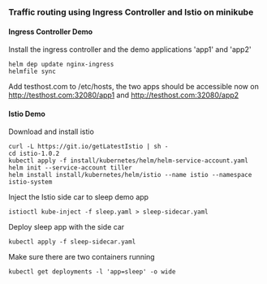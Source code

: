 ### Traffic routing using Ingress Controller and Istio on minikube

#### Ingress Controller Demo
Install the ingress controller and the demo applications 'app1' and 'app2'
```
helm dep update nginx-ingress
helmfile sync
```
Add testhost.com to /etc/hosts, the two apps should be accessible now on http://testhost.com:32080/app1 and http://testhost.com:32080/app2

#### Istio Demo
Download and install istio
```
curl -L https://git.io/getLatestIstio | sh -
cd istio-1.0.2
kubectl apply -f install/kubernetes/helm/helm-service-account.yaml
helm init --service-account tiller
helm install install/kubernetes/helm/istio --name istio --namespace istio-system
```
Inject the Istio side car to sleep demo app
```
istioctl kube-inject -f sleep.yaml > sleep-sidecar.yaml
```
Deploy sleep app with the side car
```
kubectl apply -f sleep-sidecar.yaml
```
Make sure there are two containers running
```
kubectl get deployments -l 'app=sleep' -o wide
```